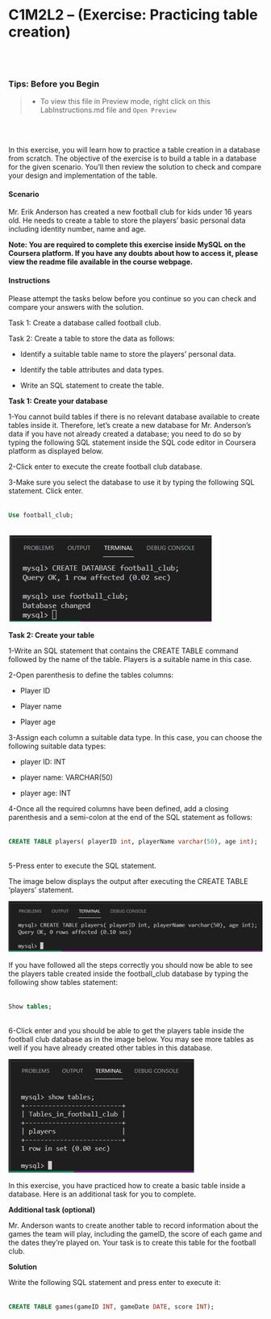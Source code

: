 # C1M2L2 – (Exercise: Practicing table creation)



<br><br>

 ### **Tips: Before you Begin**

> - To view this file in Preview mode, right click on this LabInstructions.md file and `Open Preview`



<br>

<br>



In this exercise, you will learn how to practice a table creation in a database from scratch. The objective of the exercise is to build a table in a database for the given scenario. You’ll then review the solution to check and compare your design and implementation of the table.   



#### Scenario

Mr. Erik Anderson has created a new football club for kids under 16 years old. He needs to create a table to store the players’ basic personal data including identity number, name and age.  



**Note: You are required to complete this exercise inside MySQL on the Coursera platform. If you have any doubts about how to access it, please view the readme file available in the course webpage.**



#### Instructions

Please attempt the tasks below before you continue so you can check and compare your answers with the solution.



Task 1: Create a database called football club. 

Task 2: Create a table to store the data as follows:

* Identify a suitable table name to store the players’ personal data. 

* Identify the table attributes and data types. 

* Write an SQL statement to create the table. 







**Task 1: Create your database**



1-You cannot build tables if there is no relevant database available to create tables inside it. Therefore, let’s create a new database for Mr. Anderson’s data if you have not already created a database; you need to do so by typing the following SQL statement inside the SQL code editor in Coursera platform as displayed below. 

2-Click enter to execute the create football club database. 

3-Make sure you select the database to use it by typing the following SQL statement. Click enter.





```SQL

Use football_club; 



```



![Use statement](PracticingTableCreationImages/Picture1.PNG)





**Task 2: Create your table**



1-Write an SQL statement that contains the CREATE TABLE command followed by the name of the table. Players is a suitable name in this case. 

2-Open parenthesis to define the tables columns:  

* Player ID

* Player name 

* Player age

3-Assign each column a suitable data type. In this case, you can choose the following suitable data types:

* player ID: INT

* player name: VARCHAR(50)

* player age: INT 

4-Once all the required columns have been defined, add a closing parenthesis and a semi-colon at the end of the SQL statement as follows: 





```SQL

CREATE TABLE players( playerID int, playerName varchar(50), age int);



```



5-Press enter to execute the SQL statement. 



The image below displays the output after executing the CREATE TABLE ‘players’ statement.  



![Output](PracticingTableCreationImages/Picture2.PNG)





If you have followed all the steps correctly you should now be able to see the players table created inside the football_club database by typing the following show tables statement:





```SQL

Show tables;



```



6-Click enter and you should be able to get the players table inside the football club database as in the image below.  You may see more tables as well if you have already created other tables in this database.  



![Tables in football club database](PracticingTableCreationImages/Picture3.PNG)



In this exercise, you have practiced how to create a basic table inside a database. Here is an additional task for you to complete. 







**Additional task (optional)**



Mr. Anderson  wants to create another table to record information about the games the team will play, including the gameID, the score of each game and the dates they’re played on.      Your task is to create this table for the football club.  







**Solution**

Write the following SQL statement and press enter to execute it:



```SQL

CREATE TABLE games(gameID INT, gameDate DATE, score INT);   



```








